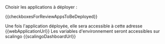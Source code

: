Choisir les applications à déployer :

{{checkboxesForReviewAppsToBeDeployed}}

Une fois l'application déployée, elle sera accessible à cette adresse {{webApplicationUrl}}
Les variables d'environnement seront accessibles sur scalingo {{scalingoDashboardUrl}}
